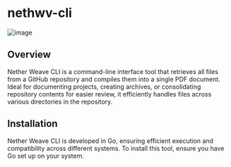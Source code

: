 # nethwv-cli

![image](https://github.com/necllmancer/nethwv-cli/assets/96694331/6d5b7930-03b2-4b29-82f0-3ca351ac72ed)

## Overview
Nether Weave CLI is a command-line interface tool that retrieves all files from a GitHub repository and compiles them into a single PDF document. Ideal for documenting projects, creating archives, or consolidating repository contents for easier review, it efficiently handles files across various directories in the repository.

## Installation
Nether Weave CLI is developed in Go, ensuring efficient execution and compatibility across different systems. To install this tool, ensure you have Go set up on your system.

